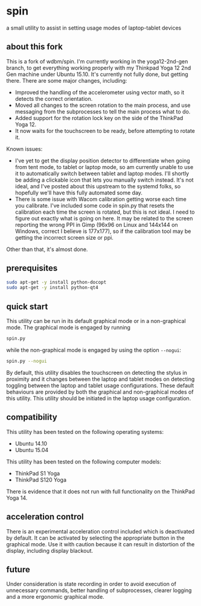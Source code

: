 # spin

a small utility to assist in setting usage modes of laptop-tablet devices

## about this fork

This is a fork of wdbm/spin. I'm currently working in the yoga12-2nd-gen branch, to get everything working properly with my Thinkpad Yoga 12 2nd Gen machine under Ubuntu 15.10. It's currently not fully done, but getting there. There are some major changes, including:

- Improved the handling of the accelerometer using vector math, so it detects the correct orientation.
- Moved all changes to the screen rotation to the main process, and use messaging from the subprocesses to tell the main process what to do.
- Added support for the rotation lock key on the side of the ThinkPad Yoga 12.
- It now waits for the touchscreen to be ready, before attempting to rotate it.

Known issues:

- I've yet to get the display position detector to differentiate when going from tent mode, to tablet or laptop mode, so am currently unable to use it to automatically switch between tablet and laptop modes. I'll shortly be adding a clickable icon that lets you manually switch instead. It's not ideal, and I've posted about this upstream to the systemd folks, so hopefully we'll have this fully automated some day.
- There is some issue with Wacom calibration getting worse each time you calibrate. I've included some code in spin.py that resets the calibration each time the screen is rotated, but this is not ideal. I need to figure out exactly what is going on here. It may be related to the screen reporting the wrong PPI in Gimp (96x96 on Linux and 144x144 on Windows, correct I believe is 177x177), so if the calibration tool may be getting the incorrect screen size or ppi.

Other than that, it's almost done.

## prerequisites

```Bash
sudo apt-get -y install python-docopt
sudo apt-get -y install python-qt4
```

## quick start

This utility can be run in its default graphical mode or in a non-graphical mode. The graphical mode is engaged by running

```Bash
spin.py
```

while the non-graphical mode is engaged by using the option ```--nogui```:

```Bash
spin.py --nogui
```

By default, this utility disables the touchscreen on detecting the stylus in proximity and it changes between the laptop and tablet modes on detecting toggling between the laptop and tablet usage configurations. These default behaviours are provided by both the graphical and non-graphical modes of this utility. This utility should be initiated in the laptop usage configuration.

## compatibility

This utility has been tested on the following operating systems:

- Ubuntu 14.10
- Ubuntu 15.04

This utility has been tested on the following computer models:

- ThinkPad S1 Yoga
- ThinkPad S120 Yoga

There is evidence that it does not run with full functionality on the ThinkPad Yoga 14.

## acceleration control

There is an experimental acceleration control included which is deactivated by default. It can be activated by selecting the appropriate button in the graphical mode. Use it with caution because it can result in distortion of the display, including display blackout.

## future

Under consideration is state recording in order to avoid execution of unnecessary commands, better handling of subprocesses, clearer logging and a more ergonomic graphical mode.
